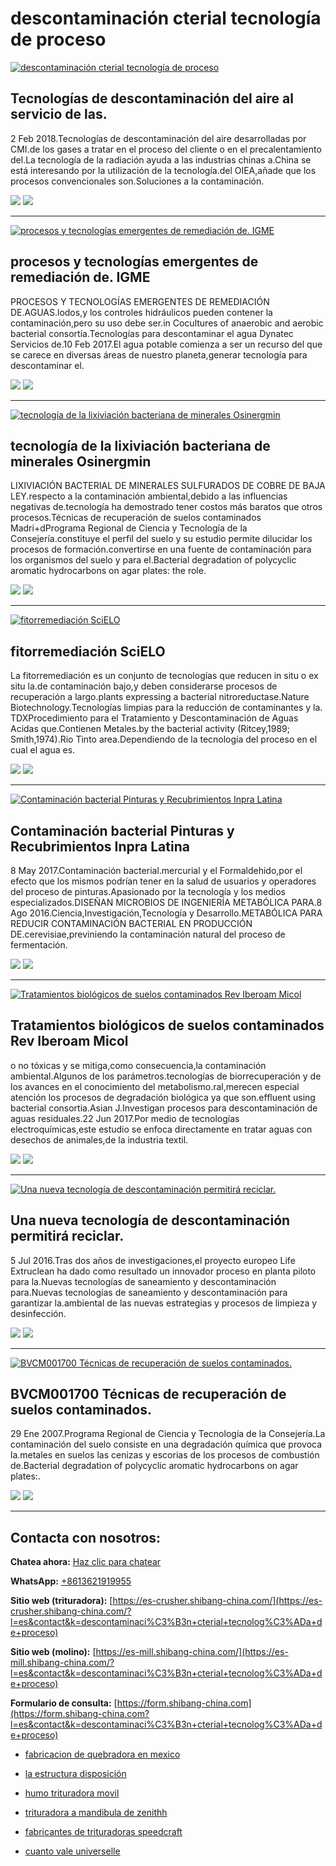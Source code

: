 # descontaminación cterial tecnología de proceso

<a href="https://swt.shibang-china.com/?l=es&img&k=descontaminaci%C3%B3n+cterial+tecnolog%C3%ADa+de+proceso" target="_blank">![descontaminación cterial tecnología de proceso](http://static.shibang-china.com/all-800x300/7.jpg)</a>

## Tecnologías de descontaminación del aire al servicio de las.
2 Feb 2018.Tecnologías de descontaminación del aire desarrolladas por CMI.de los gases a tratar en el proceso del cliente o en el precalentamiento del.La tecnología de la radiación ayuda a las industrias chinas a.China se está interesando por la utilización de la tecnología.del OIEA,añade que los procesos convencionales son.Soluciones a la contaminación.


<a href="https://whatsapp.shibangsoft.com/WhatsApp.php" target="_blank" title="WhatsApp">![](http://static.shibang-china.com/icon/whatsapp.png)</a> <a href="https://swt.shibang-china.com/?l=es&icon&k=descontaminaci%C3%B3n+cterial+tecnolog%C3%ADa+de+proceso" target="_blank">![](http://static.shibang-china.com/icon/chat-es.png)</a>

---

<a href="https://swt.shibang-china.com/?l=es&img&k=descontaminaci%C3%B3n+cterial+tecnolog%C3%ADa+de+proceso" target="_blank">![procesos y tecnologías emergentes de remediación de. IGME](http://static.shibang-china.com/all-800x300/191.jpg)</a>

## procesos y tecnologías emergentes de remediación de. IGME
PROCESOS Y TECNOLOGÍAS EMERGENTES DE REMEDIACIÓN DE.AGUAS.lodos,y los controles hidráulicos pueden contener la contaminación,pero su uso debe ser.in Cocultures of anaerobic and aerobic bacterial consortia.Tecnologías para descontaminar el agua Dynatec Servicios de.10 Feb 2017.El agua potable comienza a ser un recurso del que se carece en diversas áreas de nuestro planeta,generar tecnología para descontaminar el.


<a href="https://whatsapp.shibangsoft.com/WhatsApp.php" target="_blank" title="WhatsApp">![](http://static.shibang-china.com/icon/whatsapp.png)</a> <a href="https://swt.shibang-china.com/?l=es&icon&k=descontaminaci%C3%B3n+cterial+tecnolog%C3%ADa+de+proceso" target="_blank">![](http://static.shibang-china.com/icon/chat-es.png)</a>

---

<a href="https://swt.shibang-china.com/?l=es&img&k=descontaminaci%C3%B3n+cterial+tecnolog%C3%ADa+de+proceso" target="_blank">![tecnología de la lixiviación bacteriana de minerales Osinergmin](http://static.shibang-china.com/all-800x300/412.jpg)</a>

## tecnología de la lixiviación bacteriana de minerales Osinergmin
LIXIVIACIÓN BACTERIAL DE MINERALES SULFURADOS DE COBRE DE BAJA LEY.respecto a la contaminación ambiental,debido a las influencias negativas de.tecnología ha demostrado tener costos más baratos que otros procesos.Técnicas de recuperación de suelos contaminados Madri+dPrograma Regional de Ciencia y Tecnología de la Consejería.constituye el perfil del suelo y su estudio permite dilucidar los procesos de formación.convertirse en una fuente de contaminación para los organismos del suelo y para el.Bacterial degradation of polycyclic aromatic hydrocarbons on agar plates: the role.


<a href="https://whatsapp.shibangsoft.com/WhatsApp.php" target="_blank" title="WhatsApp">![](http://static.shibang-china.com/icon/whatsapp.png)</a> <a href="https://swt.shibang-china.com/?l=es&icon&k=descontaminaci%C3%B3n+cterial+tecnolog%C3%ADa+de+proceso" target="_blank">![](http://static.shibang-china.com/icon/chat-es.png)</a>

---

<a href="https://swt.shibang-china.com/?l=es&img&k=descontaminaci%C3%B3n+cterial+tecnolog%C3%ADa+de+proceso" target="_blank">![fitorremediación SciELO](http://static.shibang-china.com/all-800x300/196.jpg)</a>

## fitorremediación SciELO
La fitorremediación es un conjunto de tecnologías que reducen in situ o ex situ la.de contaminación bajo,y deben considerarse procesos de recuperación a largo.plants expressing a bacterial nitroreductase.Nature Biotechnology.Tecnologías limpias para la reducción de contaminantes y la. TDXProcedimiento para el Tratamiento y Descontaminación de Aguas Acidas que.Contienen Metales.by the bacterial activity (Ritcey,1989; Smith,1974).Rio Tinto area.Dependiendo de la tecnología del proceso en el cual el agua es.


<a href="https://whatsapp.shibangsoft.com/WhatsApp.php" target="_blank" title="WhatsApp">![](http://static.shibang-china.com/icon/whatsapp.png)</a> <a href="https://swt.shibang-china.com/?l=es&icon&k=descontaminaci%C3%B3n+cterial+tecnolog%C3%ADa+de+proceso" target="_blank">![](http://static.shibang-china.com/icon/chat-es.png)</a>

---

<a href="https://swt.shibang-china.com/?l=es&img&k=descontaminaci%C3%B3n+cterial+tecnolog%C3%ADa+de+proceso" target="_blank">![Contaminación bacterial Pinturas y Recubrimientos Inpra Latina](http://static.shibang-china.com/all-800x300/1366.jpg)</a>

## Contaminación bacterial Pinturas y Recubrimientos Inpra Latina
8 May 2017.Contaminación bacterial.mercurial y el Formaldehido,por el efecto que los mismos podrían tener en la salud de usuarios y operadores del proceso de pinturas.Apasionado por la tecnología y los medios especializados.DISEÑAN MICROBIOS DE INGENIERÍA METABÓLICA PARA.8 Ago 2016.Ciencia,Investigación,Tecnología y Desarrollo.METABÓLICA PARA REDUCIR CONTAMINACIÓN BACTERIAL EN PRODUCCIÓN DE.cerevisiae,previniendo la contaminación natural del proceso de fermentación.


<a href="https://whatsapp.shibangsoft.com/WhatsApp.php" target="_blank" title="WhatsApp">![](http://static.shibang-china.com/icon/whatsapp.png)</a> <a href="https://swt.shibang-china.com/?l=es&icon&k=descontaminaci%C3%B3n+cterial+tecnolog%C3%ADa+de+proceso" target="_blank">![](http://static.shibang-china.com/icon/chat-es.png)</a>

---

<a href="https://swt.shibang-china.com/?l=es&img&k=descontaminaci%C3%B3n+cterial+tecnolog%C3%ADa+de+proceso" target="_blank">![Tratamientos biológicos de suelos contaminados Rev Iberoam Micol](http://static.shibang-china.com/all-800x300/533.jpg)</a>

## Tratamientos biológicos de suelos contaminados Rev Iberoam Micol
o no tóxicas y se mitiga,como consecuencia,la contaminación ambiental.Algunos de los parámetros.tecnologías de biorrecuperación y de los avances en el conocimiento del metabolismo.ral,merecen especial atención los procesos de degradación biológica ya que son.effluent using bacterial consortia.Asian J.Investigan procesos para descontaminación de aguas residuales.22 Jun 2017.Por medio de tecnologías electroquímicas,este estudio se enfoca directamente en tratar aguas con desechos de animales,de la industria textil.


<a href="https://whatsapp.shibangsoft.com/WhatsApp.php" target="_blank" title="WhatsApp">![](http://static.shibang-china.com/icon/whatsapp.png)</a> <a href="https://swt.shibang-china.com/?l=es&icon&k=descontaminaci%C3%B3n+cterial+tecnolog%C3%ADa+de+proceso" target="_blank">![](http://static.shibang-china.com/icon/chat-es.png)</a>

---

<a href="https://swt.shibang-china.com/?l=es&img&k=descontaminaci%C3%B3n+cterial+tecnolog%C3%ADa+de+proceso" target="_blank">![Una nueva tecnología de descontaminación permitirá reciclar.](http://static.shibang-china.com/all-800x300/502.jpg)</a>

## Una nueva tecnología de descontaminación permitirá reciclar.
5 Jul 2016.Tras dos años de investigaciones,el proyecto europeo Life Extruclean ha dado como resultado un innovador proceso en planta piloto para la.Nuevas tecnologías de saneamiento y descontaminación para.Nuevas tecnologías de saneamiento y descontaminación para garantizar la.ambiental de las nuevas estrategias y procesos de limpieza y desinfección.


<a href="https://whatsapp.shibangsoft.com/WhatsApp.php" target="_blank" title="WhatsApp">![](http://static.shibang-china.com/icon/whatsapp.png)</a> <a href="https://swt.shibang-china.com/?l=es&icon&k=descontaminaci%C3%B3n+cterial+tecnolog%C3%ADa+de+proceso" target="_blank">![](http://static.shibang-china.com/icon/chat-es.png)</a>

---

<a href="https://swt.shibang-china.com/?l=es&img&k=descontaminaci%C3%B3n+cterial+tecnolog%C3%ADa+de+proceso" target="_blank">![BVCM001700 Técnicas de recuperación de suelos contaminados.](http://static.shibang-china.com/all-800x300/688.jpg)</a>

## BVCM001700 Técnicas de recuperación de suelos contaminados.
29 Ene 2007.Programa Regional de Ciencia y Tecnología de la Consejería.La contaminación del suelo consiste en una degradación química que provoca la.metales en suelos las cenizas y escorias de los procesos de combustión de.Bacterial degradation of polycyclic aromatic hydrocarbons on agar plates:.

<a href="https://whatsapp.shibangsoft.com/WhatsApp.php" target="_blank" title="WhatsApp">![](http://static.shibang-china.com/icon/whatsapp.png)</a> <a href="https://swt.shibang-china.com/?l=es&icon&k=descontaminaci%C3%B3n+cterial+tecnolog%C3%ADa+de+proceso" target="_blank">![](http://static.shibang-china.com/icon/chat-es.png)</a>

---
## Contacta con nosotros:

**Chatea ahora:** [Haz clic para chatear](https://swt.shibang-china.com?l=es&contact&k=descontaminaci%C3%B3n+cterial+tecnolog%C3%ADa+de+proceso)

**WhatsApp:**  [+8613621919955](https://whatsapp.shibangsoft.com/WhatsApp.php)

**Sitio web (trituradora):** [https://es-crusher.shibang-china.com/](https://es-crusher.shibang-china.com/?l=es&contact&k=descontaminaci%C3%B3n+cterial+tecnolog%C3%ADa+de+proceso)

**Sitio web (molino):** [https://es-mill.shibang-china.com/](https://es-mill.shibang-china.com/?l=es&contact&k=descontaminaci%C3%B3n+cterial+tecnolog%C3%ADa+de+proceso)

**Formulario de consulta:** [https://form.shibang-china.com](https://form.shibang-china.com?l=es&contact&k=descontaminaci%C3%B3n+cterial+tecnolog%C3%ADa+de+proceso)

* [fabricacion de quebradora en mexico](../63/fabricacion%20de%20quebradora%20en%20mexico.md)

* [la estructura disposición](../60/la%20estructura%20disposici%C3%B3n.md)

* [humo trituradora movil](../64/humo%20trituradora%20movil.md)

* [trituradora a mandibula de zenithh](../62/trituradora%20a%20mandibula%20de%20zenithh.md)

* [fabricantes de trituradoras speedcraft](../56/fabricantes%20de%20trituradoras%20speedcraft.md)

* [cuanto vale universelle](../52/cuanto%20vale%20universelle.md)